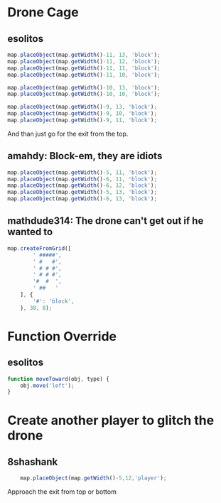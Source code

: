 # Drone Cage
## esolitos

```javascript
map.placeObject(map.getWidth()-11, 13, 'block');
map.placeObject(map.getWidth()-11, 12, 'block');
map.placeObject(map.getWidth()-11, 11, 'block');
map.placeObject(map.getWidth()-11, 10, 'block');

map.placeObject(map.getWidth()-10, 13, 'block');
map.placeObject(map.getWidth()-10, 10, 'block');

map.placeObject(map.getWidth()-9, 13, 'block');
map.placeObject(map.getWidth()-9, 10, 'block');
map.placeObject(map.getWidth()-9, 11, 'block');
```

And than just go for the exit from the top.

## amahdy: Block-em, they are idiots

```javascript
map.placeObject(map.getWidth()-5, 11, 'block');
map.placeObject(map.getWidth()-6, 11, 'block');
map.placeObject(map.getWidth()-6, 12, 'block');
map.placeObject(map.getWidth()-5, 13, 'block');
map.placeObject(map.getWidth()-6, 13, 'block');
```

## mathdude314: The drone can't get out if he wanted to
```javascript
map.createFromGrid([
    	' #####',
        ' #   #',
        ' # # #',
        ' # # #',
        '#  #  ',
        ' ##   '
    ], {
    	'#': 'block',
    }, 38, 8);
```

# Function Override
## esolitos

```javascript
function moveToward(obj, type) {
    obj.move('left');
}
```

# Create another player to glitch the drone
## 8shashank

```javascript
    map.placeObject(map.getWidth()-5,12,'player');
```
Approach the exit from top or bottom
